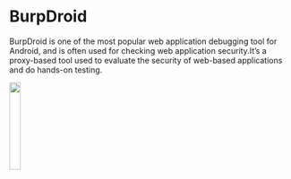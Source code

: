 # BurpDroid
BurpDroid is one of the most popular web application debugging tool for Android, and is often used for checking web application security.It’s a proxy-based tool used to evaluate the security of web-based applications and do hands-on testing.




[<img  src="https://w7.pngwing.com/pngs/366/351/png-transparent-google-play-store-logo-google-play-app-store-android-wallets-text-label-logo-thumbnail.png" width="20%">](https://play.google.com/store/apps/details?id=com.burpdroid)

